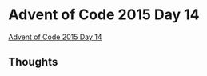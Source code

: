 # Advent of Code 2015 Day 14

[Advent of Code 2015 Day 14](https://adventofcode.com/2015/day/14)

## Thoughts
